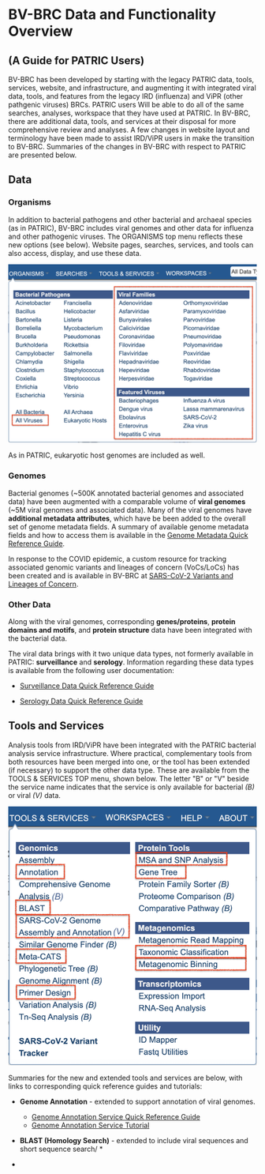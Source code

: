 # BV-BRC Data and Functionality Overview 
## (A Guide for PATRIC Users)

BV-BRC has been developed by starting with the legacy PATRIC data, tools, services, website, and infrastructure, and augmenting it with integrated viral data, tools, and features from the legacy IRD (influenza) and ViPR (other pathgenic viruses) BRCs. PATRIC users Will be able to do all of the same searches, analyses, workspace that they have used at PATRIC. In BV-BRC, there are additional data, tools, and services at their disposal for more comprehensive review and analyses. A few changes in website layout and terminology have been made to assist IRD/ViPR users in make the transition to BV-BRC. Summaries of the changes in BV-BRC with respect to PATRIC are presented below. 

## Data 

### Organisms

In addition to bacterial pathogens and other bacterial and archaeal species (as in PATRIC), BV-BRC includes viral genomes and other data for influenza and other pathogenic viruses. The ORGANISMS top menu reflects these new options (see below). Website pages, searches, services, and tools can also access, display, and use these data. 

![Organisms Menu](./images/bv_organisms_menu_virus.png)

As in PATRIC, eukaryotic host genomes are included as well. 

### Genomes

Bacterial genomes (~500K annotated bacterial genomes and associated data) have been augmented with a comparable volume of **viral genomes** (~5M viral genomes and associated data). Many of the viral genomes have **additional metadata attributes**, which have be been added to the overall set of genome metadata fields. A summary of available genome metadata fields and how to access them is available in the [Genome Metadata Quick Reference Guide](../quick_references/organisms_taxon/genome_metadata.html).

In response to the COVID epidemic, a custom resource for tracking associated genomic variants and lineages of concern (VoCs/LoCs) has been created and is available in BV-BRC at [SARS-CoV-2 Variants and Lineages of Concern](https://bv-brc.org/view/VariantLineage/#view_tab=overview).

### Other Data

Along with the viral genomes, corresponding **genes/proteins**, **protein domains and motifs**, and **protein structure** data have been integrated with the bacterial data.

The viral data brings with it two unique data types, not formerly available in PATRIC: **surveillance** and **serology**. Information regarding these data types is available from the following user documentation:

* [Surveillance Data Quick Reference Guide](../quick_references/organisms_taxon/surveillance_data.html)

* [Serology Data Quick Reference Guide](../quick_references/organisms_taxon/serology_data.html)

## Tools and Services

Analysis tools from IRD/ViPR have been integrated with the PATRIC bacterial analysis service infrastructure. Where practical, complementary tools from both resources have been merged into one, or the tool has been extended (if necessary) to support the other data type. These are available from the TOOLS & SERVICES TOP menu, shown below. The letter "B" or "V" beside the service name indicates that the service is only available for bacterial *(B)* or viral *(V)* data.

![Tools and Services Menu](./images/bv_services_menu_updated.png)


Summaries for the new and extended tools and services are below, with links to corresponding quick reference guides and tutorials: 

* **Genome Annotation** - extended to support annotation of viral genomes.
   *  [Genome Annotation Service Quick Reference Guide](../quick_references/services/genome_annotation_service.html)
   *  [Genome Annotation Service Tutorial](../tutorial/genome_annotation/genome_annotation.html)

* **BLAST (Homology Search)** - extended to include viral sequences and short sequence search/
   * 


* 